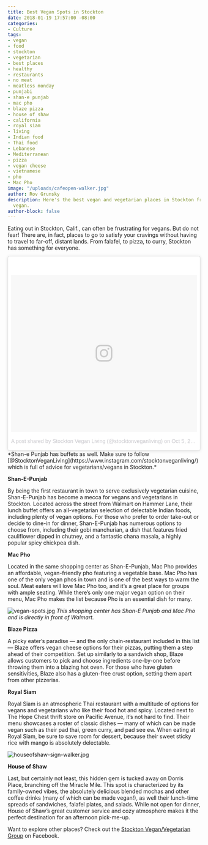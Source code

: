 ```yaml
---
title: Best Vegan Spots in Stockton
date: 2018-01-19 17:57:00 -08:00
categories:
- Culture
tags:
- vegan
- food
- stockton
- vegetarian
- best places
- healthy
- restaurants
- no meat
- meatless monday
- punjabi
- shan-e punjab
- mac pho
- blaze pizza
- house of shaw
- california
- royal siam
- living
- Indian food
- Thai food
- Lebanese
- Mediterranean
- pizza
- vegan cheese
- vietnamese
- pho
- Mac Pho
image: "/uploads/cafeopen-walker.jpg"
author: Rov Grunsky
description: Here's the best vegan and vegetarian places in Stockton from a long-time
  vegan.
author-block: false
---
```


Eating out in Stockton, Calif., can often be frustrating for vegans. But do not fear! There are, in fact, places to go to satisfy your cravings without having to travel to far-off, distant lands. From falafel, to pizza, to curry, Stockton has something for everyone.
 
<blockquote class="instagram-media" data-instgrm-permalink="https://www.instagram.com/p/BLMJDgdBNj-/" data-instgrm-version="8" style=" background:#FFF; border:0; border-radius:3px; box-shadow:0 0 1px 0 rgba(0,0,0,0.5),0 1px 10px 0 rgba(0,0,0,0.15); margin: 1px; max-width:658px; padding:0; width:99.375%; width:-webkit-calc(100% - 2px); width:calc(100% - 2px);"><div style="padding:8px;"> <div style=" background:#F8F8F8; line-height:0; margin-top:40px; padding:42.21902017291067% 0; text-align:center; width:100%;"> <div style=" background:url(data:image/png;base64,iVBORw0KGgoAAAANSUhEUgAAACwAAAAsCAMAAAApWqozAAAABGdBTUEAALGPC/xhBQAAAAFzUkdCAK7OHOkAAAAMUExURczMzPf399fX1+bm5mzY9AMAAADiSURBVDjLvZXbEsMgCES5/P8/t9FuRVCRmU73JWlzosgSIIZURCjo/ad+EQJJB4Hv8BFt+IDpQoCx1wjOSBFhh2XssxEIYn3ulI/6MNReE07UIWJEv8UEOWDS88LY97kqyTliJKKtuYBbruAyVh5wOHiXmpi5we58Ek028czwyuQdLKPG1Bkb4NnM+VeAnfHqn1k4+GPT6uGQcvu2h2OVuIf/gWUFyy8OWEpdyZSa3aVCqpVoVvzZZ2VTnn2wU8qzVjDDetO90GSy9mVLqtgYSy231MxrY6I2gGqjrTY0L8fxCxfCBbhWrsYYAAAAAElFTkSuQmCC); display:block; height:44px; margin:0 auto -44px; position:relative; top:-22px; width:44px;"></div></div><p style=" color:#c9c8cd; font-family:Arial,sans-serif; font-size:14px; line-height:17px; margin-bottom:0; margin-top:8px; overflow:hidden; padding:8px 0 7px; text-align:center; text-overflow:ellipsis; white-space:nowrap;"><a href="https://www.instagram.com/p/BLMJDgdBNj-/" style=" color:#c9c8cd; font-family:Arial,sans-serif; font-size:14px; font-style:normal; font-weight:normal; line-height:17px; text-decoration:none;" target="_blank">A post shared by Stockton Vegan Living (@stocktonveganliving)</a> on <time style=" font-family:Arial,sans-serif; font-size:14px; line-height:17px;" datetime="2016-10-05T17:31:35+00:00">Oct 5, 2016 at 10:31am PDT</time></p></div></blockquote> <script async defer src="//platform.instagram.com/en_US/embeds.js"></script>
*Shan-e Punjab has buffets as well. Make sure to follow [@StocktonVeganLiving](https://www.instagram.com/stocktonveganliving/) which is full of advice for vegetarians/vegans in Stockton.*
   
**Shan-E-Punjab**
 
By being the first restaurant in town to serve exclusively vegetarian cuisine, Shan-E-Punjab has become a mecca for vegans and vegetarians in Stockton. Located across the street from Walmart on Hammer Lane, their lunch buffet offers an all-vegetarian selection of delectable Indian foods, including plenty of vegan options. For those who prefer to order take-out or decide to dine-in for dinner, Shan-E-Punjab has numerous options to choose from, including their gobi manchurian, a dish that features fried cauliflower dipped in chutney, and a fantastic chana masala, a highly popular spicy chickpea dish.  
 
**Mac Pho**  
  
Located in the same shopping center as Shan-E-Punjab, Mac Pho provides an affordable, vegan-friendly pho featuring a vegetable base. Mac Pho has one of the only vegan phos in town and is one of the best ways to warm the soul. Meat eaters will love Mac Pho too, and it’s a great place for groups with ample seating. While there’s only one major vegan option on their menu, Mac Pho makes the list because Pho is an essential dish for many.
   
![vegan-spots.jpg](/uploads/vegan-spots.jpg)
*This shopping center has Shan-E Punjab and Mac Pho and is directly in front of Walmart.*
 
**Blaze Pizza**
 
A picky eater’s paradise — and the only chain-restaurant included in this list — Blaze offers vegan cheese options for their pizzas, putting them a step ahead of their competition. Set up similarly to a sandwich shop, Blaze allows customers to pick and choose ingredients one-by-one before throwing them into a blazing hot oven. For those who have gluten sensitivities, Blaze also has a gluten-free crust option, setting them apart from other pizzerias. 
     	
 
**Royal Siam**
        	
Royal Siam is an atmospheric Thai restaurant with a multitude of options for vegans and vegetarians who like their food hot and spicy. Located next to The Hope Chest thrift store on Pacific Avenue, it’s not hard to find. Their menu showcases a roster of classic dishes — many of which can be made vegan such as their pad thai, green curry, and pad see ew. When eating at Royal Siam, be sure to save room for dessert, because their sweet sticky rice with mango is absolutely delectable.
 

![houseofshaw-sign-walker.jpg](/uploads/houseofshaw-sign-walker.jpg) 

**House of Shaw**
 
Last, but certainly not least, this hidden gem is tucked away on Dorris Place, branching off the Miracle Mile. This spot is characterized by its family-owned vibes, the absolutely delicious blended mochas and other coffee drinks (many of which can be made vegan!), as well their lunch-time spreads of sandwiches, falafel plates, and salads.  While not open for dinner, House of Shaw’s great customer service and cozy atmosphere makes it the perfect destination for an afternoon pick-me-up. 

Want to explore other places? Check out the [Stockton Vegan/Vegetarian Group](https://www.facebook.com/groups/stocktonveggroup/) on Facebook.